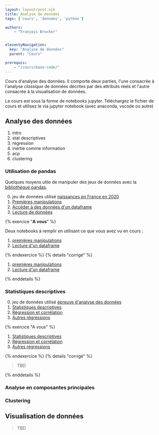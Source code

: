 ```yaml
---
layout: layout/post.njk
title: Analyse de données
tags: ['cours', 'données', 'python']

authors:
    - "François Brucker"


eleventyNavigation:
  key: "Analyse de données"
  parent: "Cours"

prerequis:
    - "/cours/base-code/"
---
```


<!-- début résumé -->

Cours d'analyse des données. Il comporte deux parties, l'une consacrée à l'analyse *classique* de données décrites par des attributs réels et l'autre consacrée à la visualisation de données.

<!-- fin résumé -->

Le cours est sous la forme de notebooks jupyter. Téléchargez le fichier de cours et utilisez le via jupyter notebook (avec anaconda, vscode ou autre)

## Analyse des données

1. intro
2. stat descriptives
3. régression
4. inertie comme information
5. acp
6. clustering

### Utilisation de pandas

Quelques moyens utile de manipuler des jeux de données avec la [bibliothèque pandas](https://pandas.pydata.org/docs/index.html).

0. jeu de données utilisé [naissances en France en 2020](./notebooks/nat2020_csv.zip)
1. [Premières manipulations](./notebooks/1_1_cours_premières_manipulations.ipynb)
2. [Accéder à des données d'un dataframe](./notebooks/1_2_cours_acceder_aux_dataframe.ipynb)
3. [Lecture de données](./notebooks/1_3_cours_lecture_données.ipynb)

{% exercice "**A vous**" %}

Deux notebooks à remplir en utilisant ce que vous avez vu en cours :

1. [premières manipulations](./notebooks/1_1_à_vous_premières_manipulations.ipynb)
2. [Lecture d'un dataframe](./notebooks/1_3_à_vous_lecture_données.ipynb)

{% endexercice %}
{% details "corrigé" %}

1. [premières manipulations](./notebooks/1_1_corrigé_premières_manipulations.ipynb)
2. [Lecture d'un dataframe](./notebooks/1_3_corrigé_lecture_données.ipynb)

{% enddetails %}

### Statistiques descriptives

0. jeu de données utilisé [épreuve d'analyse des données](./notebooks/epreuve.txt)
1. [Statistiques descriptives](./notebooks/2_1_cours_statistiques_descriptives.ipynb)
2. [Régression et corrélation](./notebooks/2_2_cours_regression_et_correlation.ipynb)
3. [Autres régressions](./notebooks/2_3_cours_autres_regressions.ipynb)

{% exercice "A vous" %}

1. [Statistiques descriptives](./notebooks/2_1_à_vous_statistiques_descriptives.ipynb)
2. [Régression et corrélation](./notebooks/2_2_à_vous_regression_et_correlation.ipynb)
3. [Autres régressions](./notebooks/2_3_à_vous_autres_regressions.ipynb)

{% endexercice %}
{% details "corrigé" %}

> TBD

{% enddetails %}

### Analyse en composantes principales

### Clustering

## Visualisation de données

> TBD
>
